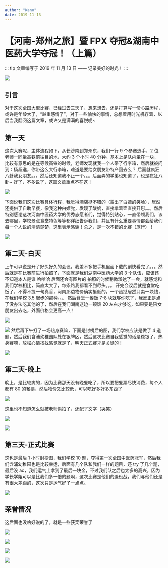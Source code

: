 ```yaml
---
author: "Kano"
date: 2019-11-13
---
```

# 【河南-郑州之旅】暨 FPX 夺冠&湖南中医药大学夺冠！（上篇）

::: tip
文章编写于 2019 年 11 月 13 日 —— 记录美好的时光！
:::

![](https://img-blog.csdnimg.cn/20191113175550908.png?x-oss-process=image/watermark,type_ZmFuZ3poZW5naGVpdGk,shadow_10,text_aHR0cHM6Ly9ibG9nLmNzZG4ubmV0L3dlaXhpbl80MjQyOTcxOA==,size_16,color_FFFFFF,t_70)

## 引言

对于这次全国大型比赛，已经过去三天了，想来想去，还是打算写一份心路历程，或许是年龄大了，“越重感情了”，对于一些愉快的事情，总想着用时光机存着，以后当我翻阅这篇文章，或许又是满满的喜悦呢~

## 第一天

这次大赛呢，主体流程如下，从长沙南到郑州东，我们一行 9 个参赛选手，2 位老师一同坐高铁前往目的地，大约 3 个小时 40 分钟。基本上是队内坐在一块，比较有意思的是在等候高铁的时候，老师发现就我一个人带了行李箱，然后就被问到：杨超逸，你带这么大行李箱，难道是要给女朋友带特产回去么？ 后面就疯狂八卦我女朋友。。。然后还知道我不止一个。。。后面弄的学弟也知道了，也是疯狂八卦~ 好了，不多说了，这篇文章重点不在这！

![](https://img-blog.csdnimg.cn/2019111317161995.png?x-oss-process=image/watermark,type_ZmFuZ3poZW5naGVpdGk,shadow_10,text_aHR0cHM6Ly9ibG9nLmNzZG4ubmV0L3dlaXhpbl80MjQyOTcxOA==,size_16,color_FFFFFF,t_70)

下面说我们这次比赛具体行程，我觉得酒店挺不错的（露出了白嫖的笑脸），居然还提供了自助早餐，像我这种白嫖党，发现了酸奶，直接拿着壶直接开怼。。。然后特别感谢这次河南中医药大学的优秀志愿者们，觉得特别贴心，一直带领我们，该去哪里，学校景点食堂特色等等都详细告诉我们，并且有什么重要事情都会给我们每一个人说的清清楚楚，这里表示感谢！总之，是一次不错的比赛（旅行）！

![](https://img-blog.csdnimg.cn/20191113175607986.png?x-oss-process=image/watermark,type_ZmFuZ3poZW5naGVpdGk,shadow_10,text_aHR0cHM6Ly9ibG9nLmNzZG4ubmV0L3dlaXhpbl80MjQyOTcxOA==,size_16,color_FFFFFF,t_70)

## 第二天-白天

上午可以说是开了好久好久的会议，我差不多把手机里面下载的剧快看完了。。。然后就是在比赛前进行拍照了，下面就是我们湖南中医药大学的 3 个队伍，应该还不知道本人是谁 哈哈哈 后面还会有图片的 拍照的时候稍微溜达了一会，就感觉和我们学校相比，简直太大了，每条路我都看不到尽头。。。 开完会议后就是食堂吃饭了，不得不提一句真香，河南那边物价确实挺低的，一个蛋挞居然只卖一块钱，在我们学校 3.5 起步的那种。。。 然后食堂一餐饭 7-8 块就够你吃了，我反正是点了没办法吃其他的了，然后在我们湖南这边一顿饭 20 左右才够吃，如果要是陪女朋友出去吃，外面价格会更高一点！

![](https://img-blog.csdnimg.cn/20191113175617534.png?x-oss-process=image/watermark,type_ZmFuZ3poZW5naGVpdGk,shadow_10,text_aHR0cHM6Ly9ibG9nLmNzZG4ubmV0L3dlaXhpbl80MjQyOTcxOA==,size_16,color_FFFFFF,t_70)

![](https://img-blog.csdnimg.cn/20191113175625469.png?x-oss-process=image/watermark,type_ZmFuZ3poZW5naGVpdGk,shadow_10,text_aHR0cHM6Ly9ibG9nLmNzZG4ubmV0L3dlaXhpbl80MjQyOTcxOA==,size_16,color_FFFFFF,t_70)
然后再下午打了一场热身赛嘛，下面是封榜后的图，我们学校应该是做了 4 道题，然后我们含浦幼稚园队处在银牌区，然后这次比赛自我感觉的话是稳银了，热身赛嘛，放松心情找找感觉就是了，明天正式赛才是关键的！

![](https://img-blog.csdnimg.cn/20191113175634377.png?x-oss-process=image/watermark,type_ZmFuZ3poZW5naGVpdGk,shadow_10,text_aHR0cHM6Ly9ibG9nLmNzZG4ubmV0L3dlaXhpbl80MjQyOTcxOA==,size_16,color_FFFFFF,t_70)

## 第二天-晚上

晚上，是比较爽的，因为比赛那天没有晚餐吃了，所以要把餐票尽快消费，每个人都有 80 的餐票，然后物价又比较低，可以吃好多好多东西了

![](https://img-blog.csdnimg.cn/20191113175640601.png?x-oss-process=image/watermark,type_ZmFuZ3poZW5naGVpdGk,shadow_10,text_aHR0cHM6Ly9ibG9nLmNzZG4ubmV0L3dlaXhpbl80MjQyOTcxOA==,size_16,color_FFFFFF,t_70)

这里也不知道怎么就被老师偷拍了，还配了文字（哭笑）

![](https://img-blog.csdnimg.cn/20191113173146366.png?x-oss-process=image/watermark,type_ZmFuZ3poZW5naGVpdGk,shadow_10,text_aHR0cHM6Ly9ibG9nLmNzZG4ubmV0L3dlaXhpbl80MjQyOTcxOA==,size_16,color_FFFFFF,t_70)

![](https://img-blog.csdnimg.cn/20191113173611361.jpg?x-oss-process=image/watermark,type_ZmFuZ3poZW5naGVpdGk,shadow_10,text_aHR0cHM6Ly9ibG9nLmNzZG4ubmV0L3dlaXhpbl80MjQyOTcxOA==,size_16,color_FFFFFF,t_70)

## 第三天-正式比赛

这也是最后 1 小时封榜图，我们学校 10 题，夺得第一次全国中医药冠军，然后我们含浦幼稚园也是比较幸运，后面有几个队和我们一样的题目，还 try 了几个题，最后没 ac，我们运气上拿到了最后一块金，不过我们队之后也太多的高兴，因为学长学姐可以是比我们多一倍的题啊，这次比赛是他们的退役战，我们与他们还是有很大差距的，这次只是运气好了一点点。

![](https://img-blog.csdnimg.cn/20191113175652693.png?x-oss-process=image/watermark,type_ZmFuZ3poZW5naGVpdGk,shadow_10,text_aHR0cHM6Ly9ibG9nLmNzZG4ubmV0L3dlaXhpbl80MjQyOTcxOA==,size_16,color_FFFFFF,t_70)

## 荣誉情况

这后面也没啥好说的了，就是一些获奖荣誉了

![](https://img-blog.csdnimg.cn/20191113175702802.png?x-oss-process=image/watermark,type_ZmFuZ3poZW5naGVpdGk,shadow_10,text_aHR0cHM6Ly9ibG9nLmNzZG4ubmV0L3dlaXhpbl80MjQyOTcxOA==,size_16,color_FFFFFF,t_70)

![](https://img-blog.csdnimg.cn/20191113175710314.png?x-oss-process=image/watermark,type_ZmFuZ3poZW5naGVpdGk,shadow_10,text_aHR0cHM6Ly9ibG9nLmNzZG4ubmV0L3dlaXhpbl80MjQyOTcxOA==,size_16,color_FFFFFF,t_70)

![](https://img-blog.csdnimg.cn/20191113174816369.png)

![](https://img-blog.csdnimg.cn/2019111317484251.png?x-oss-process=image/watermark,type_ZmFuZ3poZW5naGVpdGk,shadow_10,text_aHR0cHM6Ly9ibG9nLmNzZG4ubmV0L3dlaXhpbl80MjQyOTcxOA==,size_16,color_FFFFFF,t_70)
